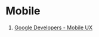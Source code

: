 # Mobile

1. [Google Developers - Mobile UX](https://developers.google.com/web/fundamentals/design-and-ux/principles/)
